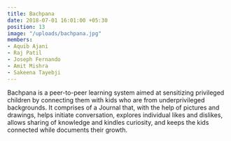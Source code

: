 ```yaml
---
title: Bachpana
date: 2018-07-01 16:01:00 +05:30
position: 13
image: "/uploads/bachpana.jpg"
members:
- Aquib Ajani
- Raj Patil
- Joseph Fernando
- Amit Mishra
- Sakeena Tayebji
---
```


Bachpana is a peer-to-peer learning system aimed at sensitizing privileged children by connecting them with kids who are from underprivileged backgrounds. It comprises of a Journal that, with the help of pictures and drawings, helps initiate conversation, explores individual likes and dislikes, allows sharing of knowledge and kindles curiosity, and keeps the kids connected while documents their growth.
